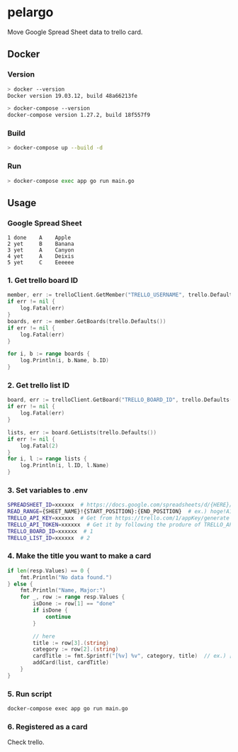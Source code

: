 # pelargo
Move Google Spread Sheet data to trello card.  
  
## Docker
  
### Version

```bash
> docker --version
Docker version 19.03.12, build 48a66213fe

> docker-compose --version
docker-compose version 1.27.2, build 18f557f9
```
  
### Build
  
```bash
> docker-compose up --build -d
```
  
### Run
  
```bash
> docker-compose exec app go run main.go
```
  
## Usage
  
### Google Spread Sheet
  
```
1 done    A    Apple
2 yet     B    Banana
3 yet     A    Canyon
4 yet     A    Deixis
5 yet     C    Eeeeee
```
  
### 1. Get trello board ID
  
```go
member, err := trelloClient.GetMember("TRELLO_USERNAME", trello.Defaults())
if err != nil {
    log.Fatal(err)
}
boards, err := member.GetBoards(trello.Defaults())
if err != nil {
    log.Fatal(err)
}

for i, b := range boards {
    log.Println(i, b.Name, b.ID)
}
```
  
### 2. Get trello list ID
```go
board, err := trelloClient.GetBoard("TRELLO_BOARD_ID", trello.Defaults())
if err != nil {
    log.Fatal(err)
}

lists, err := board.GetLists(trello.Defaults())
if err != nil {
    log.Fatal(2)
}
for i, l := range lists {
    log.Println(i, l.ID, l.Name)
}
```
  
### 3. Set variables to .env
  
```bash
SPREADSHEET_ID=xxxxxx  # https://docs.google.com/spreadsheets/d/{HERE}/edit
READ_RANGE={SHEET_NAME}!{START_POSITION}:{END_POSITION}  # ex.) hoge!A1:E30
TRELLO_API_KEY=xxxxxx  # Get from https://trello.com/1/appKey/generate
TRELLO_API_TOKEN=xxxxxx  # Get it by following the produre of TRELLO_API_KEY
TRELLO_BOARD_ID=xxxxxx  # 1
TRELLO_LIST_ID=xxxxxx  # 2
```
  
### 4. Make the title you want to make a card
```go
if len(resp.Values) == 0 {
    fmt.Println("No data found.")
} else {
    fmt.Println("Name, Major:")
    for _, row := range resp.Values {
        isDone := row[1] == "done"
        if isDone {
            continue
        }

        // here
        title := row[3].(string)
        category := row[2].(string)
        cardTitle := fmt.Sprintf("[%v] %v", category, title)  // ex.) [B] Banana
        addCard(list, cardTitle)
    }
}
```

### 5. Run script
  
```bash
docker-compose exec app go run main.go
```

### 6. Registered as a card
Check trello.